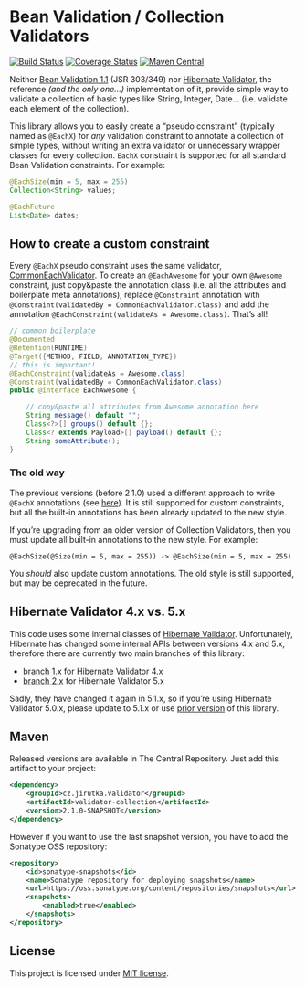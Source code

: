 Bean Validation / Collection Validators
=======================================
[![Build Status](https://travis-ci.org/jirutka/validator-collection.svg?branch=2.x)](https://travis-ci.org/jirutka/validator-collection)
[![Coverage Status](https://coveralls.io/repos/jirutka/validator-collection/badge.png?branch=2.x)](https://coveralls.io/r/jirutka/validator-collection?branch=2.x)
[![Maven Central](https://maven-badges.herokuapp.com/maven-central/cz.jirutka.validator/validator-collection/badge.svg)](https://maven-badges.herokuapp.com/maven-central/cz.jirutka.validator/validator-collection)

Neither [Bean Validation 1.1][JSR-349] (JSR 303/349) nor [Hibernate Validator], the reference _(and the only one…)_
implementation of it, provide simple way to validate a collection of basic types like String, Integer, Date… (i.e.
validate each element of the collection).

This library allows you to easily create a “pseudo constraint” (typically named as `@EachX`) for _any_ validation
constraint to annotate a collection of simple types, without writing an extra validator or unnecessary wrapper classes
for every collection. `EachX` constraint is supported for all standard Bean Validation constraints. For example:

```java
@EachSize(min = 5, max = 255)
Collection<String> values;

@EachFuture
List<Date> dates;
```

How to create a custom constraint
---------------------------------

Every `@EachX` pseudo constraint uses the same validator, [CommonEachValidator]. To create an `@EachAwesome` for your
own `@Awesome` constraint, just copy&paste the annotation class (i.e. all the attributes and boilerplate meta
annotations), replace `@Constraint` annotation with `@Constraint(validatedBy = CommonEachValidator.class)` and add the
annotation `@EachConstraint(validateAs = Awesome.class)`. That’s all!

```java
// common boilerplate
@Documented
@Retention(RUNTIME)
@Target({METHOD, FIELD, ANNOTATION_TYPE})
// this is important!
@EachConstraint(validateAs = Awesome.class)
@Constraint(validatedBy = CommonEachValidator.class)
public @interface EachAwesome {

    // copy&paste all attributes from Awesome annotation here
    String message() default "";
    Class<?>[] groups() default {};
    Class<? extends Payload>[] payload() default {};
    String someAttribute();
}
```

### The old way

The previous versions (before 2.1.0) used a different approach to write `@EachX` annotations (see
[here](https://github.com/jirutka/validator-collection/tree/v2.0.2)). It is still supported for custom constraints, but
all the built-in annotations has been already updated to the new style.

If you’re upgrading from an older version of Collection Validators, then you must update all built-in annotations
to the new style. For example:

    @EachSize(@Size(min = 5, max = 255)) -> @EachSize(min = 5, max = 255)

You _should_ also update custom annotations. The old style is still supported, but may be deprecated in the future.


Hibernate Validator 4.x vs. 5.x
-------------------------------

This code uses some internal classes of [Hibernate Validator]. Unfortunately, Hibernate has changed some internal APIs
between versions 4.x and 5.x, therefore there are currently two main branches of this library:

*  [branch 1.x](https://github.com/jirutka/validator-collection/tree/1.x) for Hibernate Validator 4.x
*  [branch 2.x](https://github.com/jirutka/validator-collection/tree/2.x) for Hibernate Validator 5.x

Sadly, they have changed it again in 5.1.x, so if you’re using Hibernate Validator 5.0.x, please update to 5.1.x or use
[prior version](https://github.com/jirutka/validator-collection/tree/v2.0.2) of this library.


Maven
-----

Released versions are available in The Central Repository. Just add this artifact to your project:

```xml
<dependency>
    <groupId>cz.jirutka.validator</groupId>
    <artifactId>validator-collection</artifactId>
    <version>2.1.0-SNAPSHOT</version>
</dependency>
```

However if you want to use the last snapshot version, you have to add the Sonatype OSS repository:

```xml
<repository>
    <id>sonatype-snapshots</id>
    <name>Sonatype repository for deploying snapshots</name>
    <url>https://oss.sonatype.org/content/repositories/snapshots</url>
    <snapshots>
        <enabled>true</enabled>
    </snapshots>
</repository>
```


License
-------

This project is licensed under [MIT license](http://opensource.org/licenses/MIT).

[JSR-349]: http://beanvalidation.org/1.1/spec/
[Hibernate Validator]: http://hibernate.org/validator/
[CommonEachValidator]: src/main/java/cz/jirutka/validator/collection/CommonEachValidator.java
